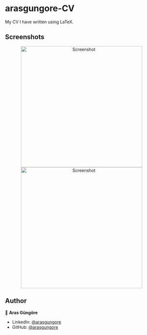 # arasgungore-CV

My CV I have written using LaTeX.



## Screenshots

<p align="center">
    <img alt="Screenshot" src="https://raw.githubusercontent.com/arasgungore/arasgungore-CV/main/jpg/CV_page_1.jpg" width="400">
    <img alt="Screenshot" src="https://raw.githubusercontent.com/arasgungore/arasgungore-CV/main/jpg/CV_page_2.jpg" width="400">
</p>



## Author

👤 **Aras Güngöre**

* LinkedIn: [@arasgungore](https://www.linkedin.com/in/arasgungore)
* GitHub: [@arasgungore](https://github.com/arasgungore)
